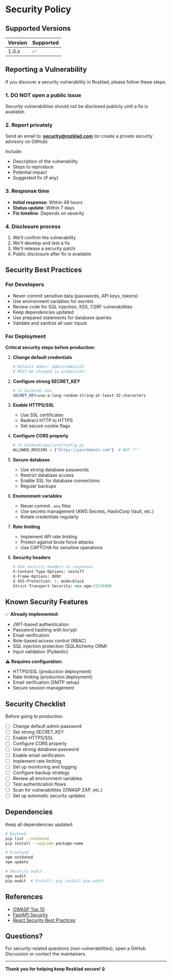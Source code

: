 # Security Policy

## Supported Versions

| Version | Supported          |
| ------- | ------------------ |
| 1.0.x   | :white_check_mark: |

## Reporting a Vulnerability

If you discover a security vulnerability in Rozklad, please follow these steps:

### 1. **DO NOT** open a public issue

Security vulnerabilities should not be disclosed publicly until a fix is available.

### 2. Report privately

Send an email to: **security@rozklad.com** (or create a private security advisory on GitHub)

Include:
- Description of the vulnerability
- Steps to reproduce
- Potential impact
- Suggested fix (if any)

### 3. Response time

- **Initial response**: Within 48 hours
- **Status update**: Within 7 days
- **Fix timeline**: Depends on severity

### 4. Disclosure process

1. We'll confirm the vulnerability
2. We'll develop and test a fix
3. We'll release a security patch
4. Public disclosure after fix is available

## Security Best Practices

### For Developers

- Never commit sensitive data (passwords, API keys, tokens)
- Use environment variables for secrets
- Review code for SQL injection, XSS, CSRF vulnerabilities
- Keep dependencies updated
- Use prepared statements for database queries
- Validate and sanitize all user inputs

### For Deployment

**Critical security steps before production:**

1. **Change default credentials**
   ```bash
   # Default admin: admin/admin123
   # MUST be changed in production!
   ```

2. **Configure strong SECRET_KEY**
   ```bash
   # In backend/.env
   SECRET_KEY=use-a-long-random-string-at-least-32-characters
   ```

3. **Enable HTTPS/SSL**
   - Use SSL certificates
   - Redirect HTTP to HTTPS
   - Set secure cookie flags

4. **Configure CORS properly**
   ```python
   # In backend/app/core/config.py
   ALLOWED_ORIGINS = ["https://yourdomain.com"]  # NOT "*"
   ```

5. **Secure database**
   - Use strong database passwords
   - Restrict database access
   - Enable SSL for database connections
   - Regular backups

6. **Environment variables**
   - Never commit `.env` files
   - Use secrets management (AWS Secrets, HashiCorp Vault, etc.)
   - Rotate credentials regularly

7. **Rate limiting**
   - Implement API rate limiting
   - Protect against brute force attacks
   - Use CAPTCHA for sensitive operations

8. **Security headers**
   ```python
   # Add security headers to responses
   X-Content-Type-Options: nosniff
   X-Frame-Options: DENY
   X-XSS-Protection: 1; mode=block
   Strict-Transport-Security: max-age=31536000
   ```

## Known Security Features

✅ **Already implemented:**
- JWT-based authentication
- Password hashing with bcrypt
- Email verification
- Role-based access control (RBAC)
- SQL injection protection (SQLAlchemy ORM)
- Input validation (Pydantic)

⚠️ **Requires configuration:**
- HTTPS/SSL (production deployment)
- Rate limiting (production deployment)
- Email verification (SMTP setup)
- Secure session management

## Security Checklist

Before going to production:

- [ ] Change default admin password
- [ ] Set strong SECRET_KEY
- [ ] Enable HTTPS/SSL
- [ ] Configure CORS properly
- [ ] Use strong database password
- [ ] Enable email verification
- [ ] Implement rate limiting
- [ ] Set up monitoring and logging
- [ ] Configure backup strategy
- [ ] Review all environment variables
- [ ] Test authentication flows
- [ ] Scan for vulnerabilities (OWASP ZAP, etc.)
- [ ] Set up automatic security updates

## Dependencies

Keep all dependencies updated:

```bash
# Backend
pip list --outdated
pip install --upgrade package-name

# Frontend
npm outdated
npm update

# Security audit
npm audit
pip-audit  # Install: pip install pip-audit
```

## References

- [OWASP Top 10](https://owasp.org/www-project-top-ten/)
- [FastAPI Security](https://fastapi.tiangolo.com/tutorial/security/)
- [React Security Best Practices](https://snyk.io/blog/10-react-security-best-practices/)

## Questions?

For security-related questions (non-vulnerabilities), open a GitHub Discussion or contact the maintainers.

---

**Thank you for helping keep Rozklad secure!** 🔒

